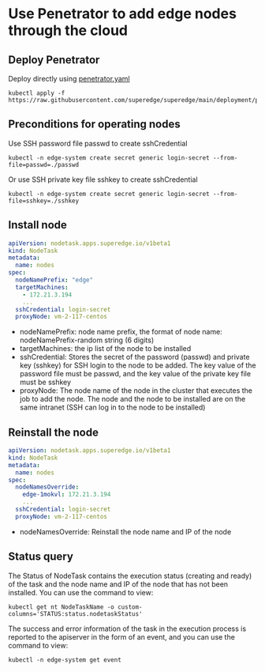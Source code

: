 # Use Penetrator to add edge nodes through the cloud

## Deploy Penetrator

Deploy directly using [penetrator.yaml](../../deployment/penetrator.yaml)

```shell
kubectl apply -f https://raw.githubusercontent.com/superedge/superedge/main/deployment/penetrator.yaml
```

## Preconditions for operating nodes

Use SSH password file passwd to create sshCredential

```shell
kubectl -n edge-system create secret generic login-secret --from-file=passwd=./passwd 
```

Or use SSH private key file sshkey to create sshCredential

```shell
kubectl -n edge-system create secret generic login-secret --from-file=sshkey=./sshkey 
```

## Install node

```yaml
apiVersion: nodetask.apps.superedge.io/v1beta1
kind: NodeTask
metadata:
  name: nodes
spec:
  nodeNamePrefix: "edge"
  targetMachines:
    - 172.21.3.194
    ...
  sshCredential: login-secret
  proxyNode: vm-2-117-centos
```

* nodeNamePrefix: node name prefix, the format of node name: nodeNamePrefix-random string (6 digits)
* targetMachines: the ip list of the node to be installed
* sshCredential: Stores the secret of the password (passwd) and private key (sshkey) for SSH login to the node to be
  added. The key value of the password file must be passwd, and the key value of the private key file must be sshkey
* proxyNode: The node name of the node in the cluster that executes the job to add the node. The node and the node to be
  installed are on the same intranet (SSH can log in to the node to be installed)

## Reinstall the node

```yaml
apiVersion: nodetask.apps.superedge.io/v1beta1
kind: NodeTask
metadata:
  name: nodes
spec:
  nodeNamesOverride:
    edge-1mokvl: 172.21.3.194
    ...
  sshCredential: login-secret
  proxyNode: vm-2-117-centos
```

* nodeNamesOverride: Reinstall the node name and IP of the node

## Status query

The Status of NodeTask contains the execution status (creating and ready) of the task and the node name and IP of the
node that has not been installed. You can use the command to view:

```shell
kubectl get nt NodeTaskName -o custom-columns='STATUS:status.nodetaskStatus' 
```

The success and error information of the task in the execution process is reported to the apiserver in the form of an
event, and you can use the command to view:

```shell
kubectl -n edge-system get event
```